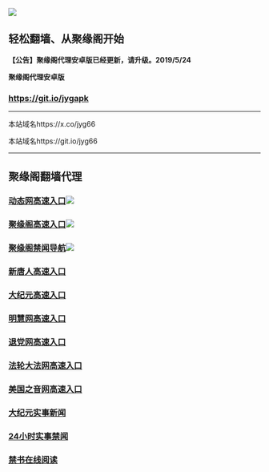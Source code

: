 ![](https://raw.githubusercontent.com/hao369/a/master/j.jpg)



## 轻松翻墙、从聚缘阁开始



**【公告】聚缘阁代理安卓版已经更新，请升级。2019/5/24**

 
**聚缘阁代理安卓版**
### https://git.io/jygapk  

***

本站域名https://x.co/jyg66 

本站域名https://git.io/jyg66



***




## 聚缘阁翻墙代理 


### [动态网高速入口](http://3r654.sa.sellusedlaptopz.com/eerw/505)![](http://tupian.425e.eu.org/jygdl.gif)

### [聚缘阁高速入口](https://19zpponzp1.execute-api.ap-northeast-2.amazonaws.com/jyg)![](http://tupian.425e.eu.org/jyg.gif)


### [聚缘阁禁闻导航](https://1o57m3b90i.execute-api.ap-east-1.amazonaws.com/dha)![](http://tupian.425e.eu.org/jyg.gif)




### [新唐人高速入口](http://3r654.sa.sellusedlaptopz.com/eerw/5)

### [大纪元高速入口](http://3r654.sa.sellusedlaptopz.com/eerw/7)

### [明慧网高速入口](http://3r654.sa.sellusedlaptopz.com/eerw/3)

### [退党网高速入口](http://3r654.sa.sellusedlaptopz.com/eerw/8)

### [法轮大法网高速入口](http://3r654.sa.sellusedlaptopz.com/eerw/15)

### [美国之音网高速入口](http://3r654.sa.sellusedlaptopz.com/eerw/18)












### [大纪元实事新闻](https://git.io/fjmgE)

### [24小时实事禁闻](https://git.io/fj3Go)

### [禁书在线阅读](https://git.io/fjJ5Z)







